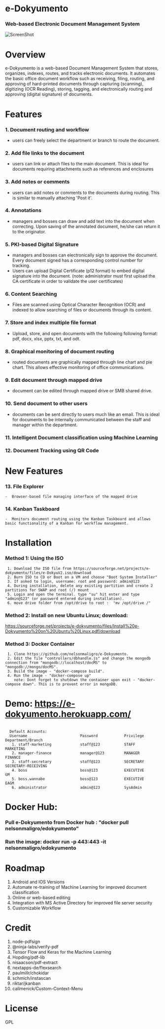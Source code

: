 # e-Dokyumento 
### Web-based Electronic Document Management System 
![ScreenShot](https://raw.githubusercontent.com/nelsonmaligro/e-Dokyumento/master/public/images/edokyu.png)

# Overview
e-Dokyumento is a web-based Document Management System that stores, organizes, indexes, routes, and tracks
electronic documents. It automates the basic office document workflow such as receiving, filing, routing, and approving
of hard-printed documents through capturing (scanning), digitizing (OCR Reading), storing, tagging, and electronically routing 
and approving (digital signature) of documents. 

# Features
### 1. Document routing and workflow 
   - users can freely select the department or branch to route the document.
### 2. Add file links to the document 
   - users can link or attach files to the main document. This is ideal for documents requiring attachments such as references and enclosures
### 3. Add notes or comments 
   - users can add notes or comments to the documents during routing. This is similar to manually attaching 'Post it'.
### 4. Annotations 
   - managers and bosses can draw and add text into the document when correcting. Upon saving of the annotated document, 
   he/she can return it to the originator.
### 5. PKI-based Digital Signature 
   - managers and bosses can electronically sign to approve the document. Every document signed has a corresponding control number 
   for tracking. 
   - Users can upload Digital Certificate (p12 format) to embed digital signature into the document. 
   (note: administrator must first upload the CA certificate in order to validate the user certificates)
### 6. Content Searching 
   - Files are scanned using Optical Character Recognition (OCR) and indexed to allow searching of files or documents through its content.
### 7. Store and index multiple file format 
   - Upload, store, and open documents with the following following format: pdf, docx, xlsx, pptx, txt, and odt.
### 8. Graphical monitoring of document routing 
   - routed documents are graphically mapped through line chart and pie chart. This allows effective monitoring of office communications.
### 9. Edit document through mapped drive 
   - document can be edited through mapped drive or SMB shared drive.
### 10. Send document to other users 
   - documents can be sent directly to users much like an email. This is ideal for documents to be internally communicated between the staff and manager within the department.
### 11. Intelligent Document classification using Machine Learning
### 12. Document Tracking using QR Code

#  New Features
### 13. File Explorer
    -  Browser-based file managing interface of the mapped drive 
### 14. Kanban Taskboard
    -  Monitors document routing using the Kanban Taskboard and allows basic functionality of a Kanban for workflow management.

# Installation 
### Method 1:  Using the ISO

     1. Download the ISO file from https://sourceforge.net/projects/e-dokyumento/files/e-DokyuV2.iso/download
     2. Burn ISO to CD or Boot on a VM and choose "Boot System Installer" 
     3. If asked to login, username: root and password: admin@123 
     4. During installation, delete any existing partition and create 2 partitions for SWAP and root (/) mount  
     5. Login and open the terminal. type "su" hit enter and type "admin@123" (or password entered during installation). 
     6. move drive folder from /opt/drive to root :  "mv /opt/drive /"
  
### Method 2:  Install on new Ubuntu Linux; download:

https://sourceforge.net/projects/e-dokyumento/files/Install%20e-Dokyumento%20on%20Ubuntu%20Linux.pdf/download

### Method 3:  Docker Container

     1. Clone https://github.com/nelsonmaligro/e-Dokyumento. 
     2. Edit the file "controllers/dbhandle.js" and change the mongodb connection from "mongodb://localhost/docMS" to "mongodb://mongo/docMS".
     3. Build the image - "docker-compose build".
     4. Run the image - "docker-compose up" 
        note: Dont forget to shutdown the container upon exit - "docker-compose down". This is to prevent error in mongoDB. 
 
# Demo: https://e-dokyumento.herokuapp.com/
  <pre><code>
  Default Accounts:
  Username                        Password            Privilege           Department/Branch
   1. staff-marketing             staff@123           STAFF               MARKETING
   2. manager-finance             manager@123         MANAGER             FINANCE
   3. staff-secretary             staff@123           SECRETARY           SECRETARY-RECEIVING
   4. boss                        boss@123            EXECUTIVE           GM
   5. boss.wannabe                boss@123            EXECUTIVE           EAGM
   6. administrator               admin@123           SysAdmin
</code></pre>
# Docker Hub:
### Pull e-Dokyumento from Docker hub : "docker pull nelsonmaligro/edokyumento"
### Run the image: docker run -p 443:443 -it nelsonmaligro/edokyumento

# Roadmap

  1. Android and IOS Versions
  2. Automate re-training of Machine Learning for improved document classification
  3. Online or web-based editing
  4. Integration with MS Active Directory for improved file server security
  5. Customizable Workflow
 

# Credit

1. node-pdfsign
2. @ninja-labs/verify-pdf
3. Tensor Flow and Keras for the Machine Learning
4. Hopding/pdf-lib
5. nisaacson/pdf-extract
6. nextapps-de/flexsearch
7. paulmillr/chokidar
8. schmich/instascan
9. riktar/jkanban
10. callmenick/Custom-Context-Menu


# License
GPL

